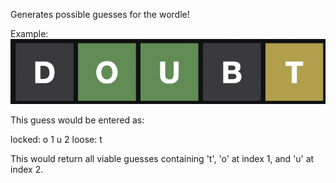 Generates possible guesses for the wordle!

Example:
![alt text](example_guess.png?raw=true)

This guess would be entered as:

  locked: o 1 u 2 loose: t

This would return all viable guesses containing 't', 'o' at index 1, and 'u' at index 2.
